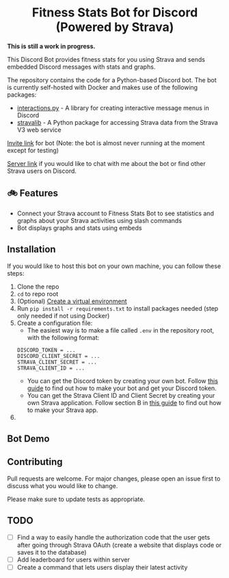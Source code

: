 <div align="center">
    <h1>
        Fitness Stats Bot for Discord (Powered by Strava)
    </h1>
</div>

**This is still a work in progress.**

This Discord Bot provides fitness stats for you using Strava and sends embedded Discord messages with stats and graphs.

The repository contains the code for a Python-based Discord bot. The bot is currently self-hosted with Docker and makes use of the following packages:

- [interactions.py](https://github.com/interactions-py/interactions.py) - A library for creating interactive message menus in Discord
- [stravalib](https://github.com/stravalib/stravalib) - A Python package for accessing Strava data from the Strava V3 web service

[Invite link](https://discord.com/api/oauth2/authorize?client_id=1113502886945620080&permissions=277025508352&scope=bot%20applications.commands) for bot
(Note: the bot is almost never running at the moment except for testing)

[Server link](https://discord.gg/eXr876pt9Y) if you would like to chat with me about the bot or find other Strava users on Discord.

## 🚲 Features

- Connect your Strava account to Fitness Stats Bot to see statistics and graphs about your Strava activities using slash commands
- Bot displays graphs and stats using embeds
    
## Installation

If you would like to host this bot on your own machine, you can follow these steps:

1. Clone the repo
2. `cd` to repo root
3. (Optional) [Create a virtual environment](https://packaging.python.org/en/latest/guides/installing-using-pip-and-virtual-environments/#creating-a-virtual-environment)
4. Run `pip install -r requirements.txt` to install packages needed (step only needed if not using Docker)
5. Create a configuration file:
     * The easiest way is to make a file called `.env` in the repository root, with the following format:
      ```
    DISCORD_TOKEN = ...
    DISCORD_CLIENT_SECRET = ...
    STRAVA_CLIENT_SECRET = ...
    STRAVA_CLIENT_ID = ...
    ```
      - You can get the Discord token by creating your own bot. Follow [this guide](https://discordpy.readthedocs.io/en/stable/discord.html) to find out how to make your bot and get your Discord token.
      - You can get the Strava Client ID and Client Secret by creating your own Strava application. Follow section B in [this guide](https://developers.strava.com/docs/getting-started/) to find out how to make your Strava app.
6. 

## Bot Demo

## Contributing

Pull requests are welcome. For major changes, please open an issue first
to discuss what you would like to change.

Please make sure to update tests as appropriate.

## TODO

- [ ] Find a way to easily handle the authorization code that the user gets after going through Strava OAuth (create a website that displays code or saves it to the database)
- [ ] Add leaderboard for users within server
- [ ] Create a command that lets users display their latest activity
